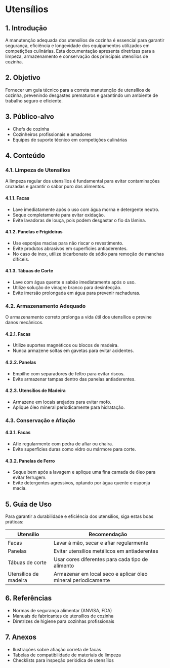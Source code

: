 # Utensílios

## 1. Introdução
A manutenção adequada dos utensílios de cozinha é essencial para garantir segurança, eficiência e longevidade dos equipamentos utilizados em competições culinárias. Esta documentação apresenta diretrizes para a limpeza, armazenamento e conservação dos principais utensílios de cozinha.

## 2. Objetivo
Fornecer um guia técnico para a correta manutenção de utensílios de cozinha, prevenindo desgastes prematuros e garantindo um ambiente de trabalho seguro e eficiente.

## 3. Público-alvo
- Chefs de cozinha
- Cozinheiros profissionais e amadores
- Equipes de suporte técnico em competições culinárias

## 4. Conteúdo

### 4.1. Limpeza de Utensílios
A limpeza regular dos utensílios é fundamental para evitar contaminações cruzadas e garantir o sabor puro dos alimentos.

#### 4.1.1. Facas
- Lave imediatamente após o uso com água morna e detergente neutro.
- Seque completamente para evitar oxidação.
- Evite lavadoras de louça, pois podem desgastar o fio da lâmina.

#### 4.1.2. Panelas e Frigideiras
- Use esponjas macias para não riscar o revestimento.
- Evite produtos abrasivos em superfícies antiaderentes.
- No caso de inox, utilize bicarbonato de sódio para remoção de manchas difíceis.

#### 4.1.3. Tábuas de Corte
- Lave com água quente e sabão imediatamente após o uso.
- Utilize solução de vinagre branco para desinfecção.
- Evite imersão prolongada em água para prevenir rachaduras.

### 4.2. Armazenamento Adequado
O armazenamento correto prolonga a vida útil dos utensílios e previne danos mecânicos.

#### 4.2.1. Facas
- Utilize suportes magnéticos ou blocos de madeira.
- Nunca armazene soltas em gavetas para evitar acidentes.

#### 4.2.2. Panelas
- Empilhe com separadores de feltro para evitar riscos.
- Evite armazenar tampas dentro das panelas antiaderentes.

#### 4.2.3. Utensílios de Madeira
- Armazene em locais arejados para evitar mofo.
- Aplique óleo mineral periodicamente para hidratação.

### 4.3. Conservação e Afiação

#### 4.3.1. Facas
- Afie regularmente com pedra de afiar ou chaira.
- Evite superfícies duras como vidro ou mármore para corte.

#### 4.3.2. Panelas de Ferro
- Seque bem após a lavagem e aplique uma fina camada de óleo para evitar ferrugem.
- Evite detergentes agressivos, optando por água quente e esponja macia.

## 5. Guia de Uso
Para garantir a durabilidade e eficiência dos utensílios, siga estas boas práticas:

| Utensílio       | Recomendação |
|-----------------|----------------------------------|
| Facas          | Lavar à mão, secar e afiar regularmente |
| Panelas        | Evitar utensílios metálicos em antiaderentes |
| Tábuas de corte| Usar cores diferentes para cada tipo de alimento |
| Utensílios de madeira | Armazenar em local seco e aplicar óleo mineral periodicamente |

## 6. Referências
- Normas de segurança alimentar (ANVISA, FDA)
- Manuais de fabricantes de utensílios de cozinha
- Diretrizes de higiene para cozinhas profissionais

## 7. Anexos
- Ilustrações sobre afiação correta de facas
- Tabelas de compatibilidade de materiais de limpeza
- Checklists para inspeção periódica de utensílios

